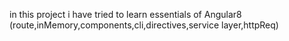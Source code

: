 in this project i have tried to learn essentials of Angular8 (route,inMemory,components,cli,directives,service layer,httpReq) 
